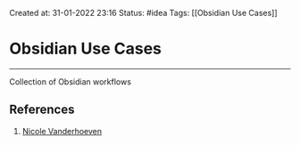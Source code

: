 Created at: 31-01-2022 23:16
Status: #idea
Tags: [[Obsidian Use Cases]]
# Obsidian Use Cases
---
Collection of Obsidian workflows

## References
1. [Nicole Vanderhoeven](https://nicolevanderhoeven.com/blog/20210518-how-i-use-obsidian-at-work/)

